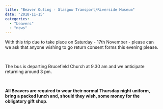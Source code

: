 ```yaml
---
title: "Beaver Outing - Glasgow Transport/Riverside Museum"
date: "2018-11-15"
categories: 
  - "beavers"
  - "news"
---
```


With this trip due to take place on Saturday - 17th November - please can we ask that anyone wishing to go return consent forms this evening please.

 

The bus is departing Brucefield Church at 9.30 am and we anticipate returning around 3 pm.

 

**All Beavers are required to wear their normal Thursday night uniform, bring a packed lunch and, should they wish, some money for the obligatory gift shop.**
